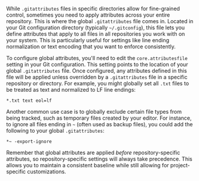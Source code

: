 While `.gitattributes` files in specific directories allow for fine-grained control, sometimes you need to apply attributes across your entire repository. This is where the global `.gitattributes` file comes in. Located in your Git configuration directory (typically `~/.gitconfig`), this file lets you define attributes that apply to all files in all repositories you work with on your system. This is particularly useful for settings like line ending normalization or text encoding that you want to enforce consistently.

To configure global attributes, you'll need to edit the `core.attributesfile` setting in your Git configuration. This setting points to the location of your global `.gitattributes` file. Once configured, any attributes defined in this file will be applied unless overridden by a `.gitattributes` file in a specific repository or directory. For example, you might globally set all `.txt` files to be treated as text and normalized to LF line endings:

```
*.txt text eol=lf
```

Another common use case is to globally exclude certain file types from being tracked, such as temporary files created by your editor. For instance, to ignore all files ending in `~` (often used as backup files), you could add the following to your global `.gitattributes`:

```
*~ -export-ignore
```

Remember that global attributes are applied _before_ repository-specific attributes, so repository-specific settings will always take precedence. This allows you to maintain a consistent baseline while still allowing for project-specific customizations.